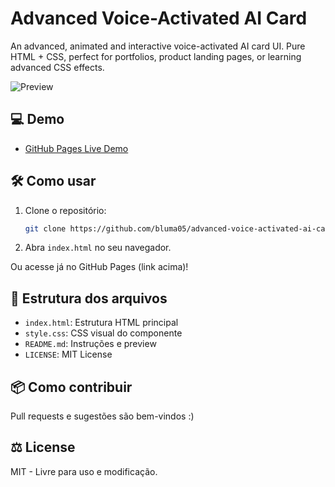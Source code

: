 # Advanced Voice-Activated AI Card

An advanced, animated and interactive voice-activated AI card UI. Pure HTML + CSS, perfect for portfolios, product landing pages, or learning advanced CSS effects.

![Preview](preview.png)

## 💻 Demo
- [GitHub Pages Live Demo](https://bluma05.github.io/advanced-voice-activated-ai-card/)

## 🛠️ Como usar

1. Clone o repositório:
   ```bash
   git clone https://github.com/bluma05/advanced-voice-activated-ai-card.git
   ```
2. Abra `index.html` no seu navegador.

Ou acesse já no GitHub Pages (link acima)!

## 📄 Estrutura dos arquivos
- `index.html`: Estrutura HTML principal
- `style.css`: CSS visual do componente
- `README.md`: Instruções e preview
- `LICENSE`: MIT License

## 📦 Como contribuir
Pull requests e sugestões são bem-vindos :)

## ⚖️ License
MIT - Livre para uso e modificação.